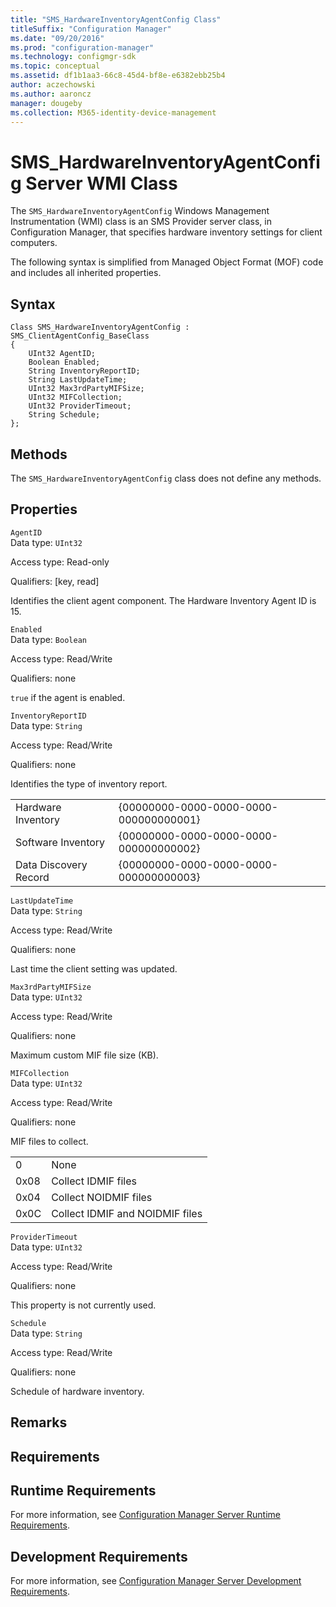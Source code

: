 ```yaml
---
title: "SMS_HardwareInventoryAgentConfig Class"
titleSuffix: "Configuration Manager"
ms.date: "09/20/2016"
ms.prod: "configuration-manager"
ms.technology: configmgr-sdk
ms.topic: conceptual
ms.assetid: df1b1aa3-66c8-45d4-bf8e-e6382ebb25b4
author: aczechowski
ms.author: aaroncz
manager: dougeby
ms.collection: M365-identity-device-management
---
```

# SMS_HardwareInventoryAgentConfig Server WMI Class
The `SMS_HardwareInventoryAgentConfig` Windows Management Instrumentation (WMI) class is an SMS Provider server class, in Configuration Manager, that specifies hardware inventory settings for client computers.  

 The following syntax is simplified from Managed Object Format (MOF) code and includes all inherited properties.  

## Syntax  

```  
Class SMS_HardwareInventoryAgentConfig : SMS_ClientAgentConfig_BaseClass  
{  
    UInt32 AgentID;  
    Boolean Enabled;  
    String InventoryReportID;  
    String LastUpdateTime;  
    UInt32 Max3rdPartyMIFSize;  
    UInt32 MIFCollection;  
    UInt32 ProviderTimeout;  
    String Schedule;  
};  
```  

## Methods  
 The `SMS_HardwareInventoryAgentConfig` class does not define any methods.  

## Properties  
 `AgentID`  
 Data type: `UInt32`  

 Access type: Read-only  

 Qualifiers: [key, read]  

 Identifies the client agent component. The Hardware Inventory Agent ID is 15.  

 `Enabled`  
 Data type: `Boolean`  

 Access type: Read/Write  

 Qualifiers: none  

 `true` if the agent is enabled.  

 `InventoryReportID`  
 Data type: `String`  

 Access type: Read/Write  

 Qualifiers: none  

 Identifies the type of inventory report.  

|||  
|-|-|  
|Hardware Inventory|{00000000-0000-0000-0000-000000000001}|  
|Software Inventory|{00000000-0000-0000-0000-000000000002}|  
|Data Discovery Record|{00000000-0000-0000-0000-000000000003}|  

 `LastUpdateTime`  
 Data type: `String`  

 Access type: Read/Write  

 Qualifiers: none  

 Last time the client setting was updated.  

 `Max3rdPartyMIFSize`  
 Data type: `UInt32`  

 Access type: Read/Write  

 Qualifiers: none  

 Maximum custom MIF file size (KB).  

 `MIFCollection`  
 Data type: `UInt32`  

 Access type: Read/Write  

 Qualifiers: none  

 MIF files to collect.  

|||  
|-|-|  
|0|None|  
|0x08|Collect IDMIF files|  
|0x04|Collect NOIDMIF files|  
|0x0C|Collect IDMIF and NOIDMIF files|  

 `ProviderTimeout`  
 Data type: `UInt32`  

 Access type: Read/Write  

 Qualifiers: none  

 This property is not currently used.  

 `Schedule`  
 Data type: `String`  

 Access type: Read/Write  

 Qualifiers: none  

 Schedule of hardware inventory.  

## Remarks  

## Requirements  

## Runtime Requirements  
 For more information, see [Configuration Manager Server Runtime Requirements](../../../../../develop/core/reqs/server-runtime-requirements.md).  

## Development Requirements  
 For more information, see [Configuration Manager Server Development Requirements](../../../../../develop/core/reqs/server-development-requirements.md).
